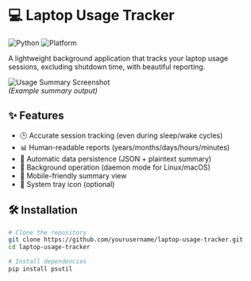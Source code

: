 # 💻 Laptop Usage Tracker

![Python](https://img.shields.io/badge/python-3.8+-blue.svg)
![Platform](https://img.shields.io/badge/platform-windows%20%7C%20linux%20%7C%20macOS-lightgrey.svg)

A lightweight background application that tracks your laptop usage sessions, excluding shutdown time, with beautiful reporting.

![Usage Summary Screenshot](https://i.imgur.com/JQ6ZzlL.png)  
*(Example summary output)*

## ✨ Features

- 🕒 Accurate session tracking (even during sleep/wake cycles)
- 📊 Human-readable reports (years/months/days/hours/minutes)
- 📂 Automatic data persistence (JSON + plaintext summary)
- 🔄 Background operation (daemon mode for Linux/macOS)
- 📱 Mobile-friendly summary view
- 🚦 System tray icon (optional)

## 🛠 Installation

```bash
# Clone the repository
git clone https://github.com/yourusername/laptop-usage-tracker.git
cd laptop-usage-tracker

# Install dependencies
pip install psutil
